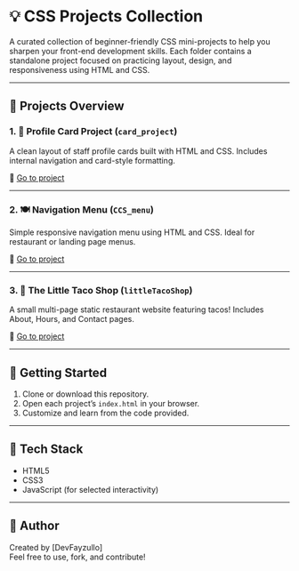 
# 💡 CSS Projects Collection

A curated collection of beginner-friendly CSS mini-projects to help you sharpen your front-end development skills. Each folder contains a standalone project focused on practicing layout, design, and responsiveness using HTML and CSS.

---

## 📁 Projects Overview

### 1. 👤 Profile Card Project (`card_project`)
A clean layout of staff profile cards built with HTML and CSS. Includes internal navigation and card-style formatting.

🔗 [Go to project](./card_project)

---

### 2. 🍽️ Navigation Menu (`CCS_menu`)
Simple responsive navigation menu using HTML and CSS. Ideal for restaurant or landing page menus.

🔗 [Go to project](./CCS_menu)

---

### 3. 🌮 The Little Taco Shop (`littleTacoShop`)
A small multi-page static restaurant website featuring tacos! Includes About, Hours, and Contact pages.

🔗 [Go to project](./littleTacoShop)

---

## 🚀 Getting Started

1. Clone or download this repository.
2. Open each project’s `index.html` in your browser.
3. Customize and learn from the code provided.

---

## 🧰 Tech Stack

- HTML5
- CSS3
- JavaScript (for selected interactivity)

---

## 🙌 Author

Created by [DevFayzullo]  
Feel free to use, fork, and contribute!
